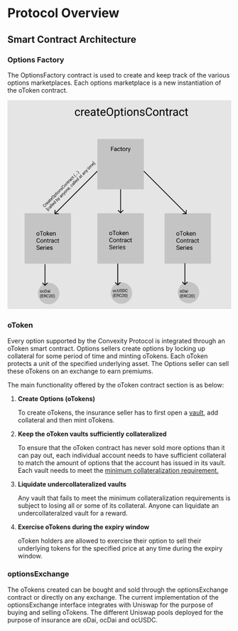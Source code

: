 # Protocol Overview

## Smart Contract Architecture 

### Options Factory

The OptionsFactory contract is used to create and keep track of the various options marketplaces. Each options marketplace is a new instantiation of the oToken contract. 

![Factory contract keeps track of all the oToken contracts.](../.gitbook/assets/screen-shot-2019-12-19-at-6.54.00-pm.png)

### oToken

Every option supported by the Convexity Protocol is integrated through an oToken smart contract. Options sellers create options by locking up collateral for some period of time and minting oTokens. Each oToken protects a unit of the specified underlying asset. The Options seller can sell these oTokens on an exchange to earn premiums. 

The main functionality offered by the oToken contract section is as below:

1. **Create Options \(oTokens\)** 

   To create oTokens, the insurance seller has to first open a [vault](glossary-of-terms.md), add collateral and then mint oTokens. 

2. **Keep the oToken vaults sufficiently collateralized**

   To ensure that the oToken contract has never sold more options than it can pay out, each individual account needs to have sufficient collateral to match the amount of options that the account has issued in its vault. Each vault needs to meet the [minimum collateralization requiremen](glossary-of-terms.md)[t.](glossary-of-terms.md)

3. **Liquidate undercollateralized vaults**

   Any vault that fails to meet the minimum collateralization requirements is subject to losing all or some of its collateral. Anyone can liquidate an undercollateralzed vault for a reward. 

4. **Exercise oTokens during the expiry window**

   oToken holders are allowed to exercise their option to sell their underlying tokens for the specified price at any time during the expiry window. 

### optionsExchange

The oTokens created can be bought and sold through the optionsExchange contract or directly on any exchange. The current implementation of the optionsExchange interface integrates with Uniswap for the purpose of buying and selling oTokens. The different Uniswap pools deployed for the purpose of insurance are oDai, ocDai and ocUSDC. 

